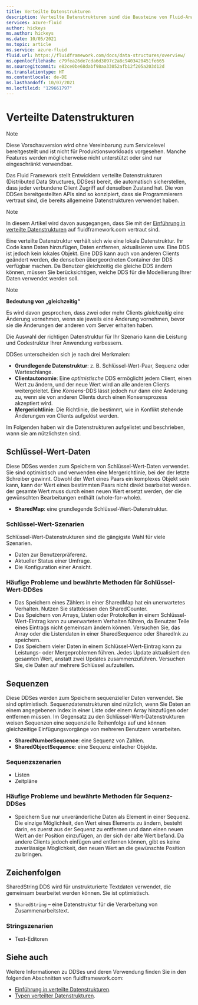 ```yaml
---
title: Verteilte Datenstrukturen
description: Verteilte Datenstrukturen sind die Bausteine von Fluid-Anwendungen
services: azure-fluid
author: hickeys
ms.author: hickeys
ms.date: 10/05/2021
ms.topic: article
ms.service: azure-fluid
fluid.url: https://fluidframework.com/docs/data-structures/overview/
ms.openlocfilehash: c79fea26de7cda6d3097c2a8c9403420451fe665
ms.sourcegitcommit: e82ce0be68dabf98aa33052afb12f205a203d12d
ms.translationtype: HT
ms.contentlocale: de-DE
ms.lasthandoff: 10/07/2021
ms.locfileid: "129661797"
---
```

# <a name="distributed-data-structures"></a>Verteilte Datenstrukturen

> [!NOTE]
> Diese Vorschauversion wird ohne Vereinbarung zum Servicelevel bereitgestellt und ist nicht für Produktionsworkloads vorgesehen. Manche Features werden möglicherweise nicht unterstützt oder sind nur eingeschränkt verwendbar.

Das Fluid Framework stellt Entwicklern verteilte Datenstrukturen (Distributed Data Structures, DDSes) bereit, die automatisch sicherstellen, dass jeder verbundene Client Zugriff auf denselben Zustand hat. Die von DDSes bereitgestellten APIs sind so konzipiert, dass sie Programmierern vertraut sind, die bereits allgemeine Datenstrukturen verwendet haben.

> [!NOTE]
> In diesem Artikel wird davon ausgegangen, dass Sie mit der [Einführung in verteilte Datenstrukturen](https://fluidframework.com/docs/build/dds/) auf fluidframework.com vertraut sind.

Eine verteilte Datenstruktur verhält sich wie eine lokale Datenstruktur. Ihr Code kann Daten hinzufügen, Daten entfernen, aktualisieren usw. Eine DDS ist jedoch kein lokales Objekt. Eine DDS kann auch von anderen Clients geändert werden, die denselben übergeordneten Container der DDS verfügbar machen. Da Benutzer gleichzeitig die gleiche DDS ändern können, müssen Sie berücksichtigen, welche DDS für die Modellierung Ihrer Daten verwendet werden soll.

> [!NOTE]
> **Bedeutung von „gleichzeitig“**
>
> Es wird davon gesprochen, dass zwei oder mehr Clients *gleichzeitig* eine Änderung vornehmen, wenn sie jeweils eine Änderung vornehmen, bevor sie die Änderungen der anderen vom Server erhalten haben.

Die Auswahl der richtigen Datenstruktur für Ihr Szenario kann die Leistung und Codestruktur Ihrer Anwendung verbessern.

DDSes unterscheiden sich je nach drei Merkmalen:

- **Grundlegende Datenstruktur**: z. B. Schlüssel-Wert-Paar, Sequenz oder Warteschlange.
- **Clientautonomie**: Eine *optimistische* DDS ermöglicht jedem Client, einen Wert zu ändern, und der neue Wert wird an alle anderen Clients weitergeleitet. Eine *Konsens*-DDS lässt jedoch nur dann eine Änderung zu, wenn sie von anderen Clients durch einen Konsensprozess akzeptiert wird.
- **Mergerichtlinie**: Die Richtlinie, die bestimmt, wie in Konflikt stehende Änderungen von Clients aufgelöst werden.

Im Folgenden haben wir die Datenstrukturen aufgelistet und beschrieben, wann sie am nützlichsten sind.

## <a name="key-value-data"></a>Schlüssel-Wert-Daten

Diese DDSes werden zum Speichern von Schlüssel-Wert-Daten verwendet. Sie sind optimistisch und verwenden eine Mergerichtlinie, bei der der letzte Schreiber gewinnt. Obwohl der Wert eines Paars ein komplexes Objekt sein kann, kann der Wert eines bestimmten Paars nicht direkt bearbeitet werden. der gesamte Wert muss durch einen neuen Wert ersetzt werden, der die gewünschten Bearbeitungen enthält (whole-for-whole).

- **SharedMap**: eine grundlegende Schlüssel-Wert-Datenstruktur.

### <a name="key-value-scenarios"></a>Schlüssel-Wert-Szenarien

Schlüssel-Wert-Datenstrukturen sind die gängigste Wahl für viele Szenarien.

- Daten zur Benutzerpräferenz.
- Aktueller Status einer Umfrage.
- Die Konfiguration einer Ansicht.

### <a name="common-issues-and-best-practices-for-key-value-ddses"></a>Häufige Probleme und bewährte Methoden für Schlüssel-Wert-DDSes

- Das Speichern eines Zählers in einer SharedMap hat ein unerwartetes Verhalten. Nutzen Sie stattdessen den SharedCounter.
- Das Speichern von Arrays, Listen oder Protokollen in einem Schlüssel-Wert-Eintrag kann zu unerwartetem Verhalten führen, da Benutzer Teile eines Eintrags nicht gemeinsam ändern können. Versuchen Sie, das Array oder die Listendaten in einer SharedSequence oder SharedInk zu speichern.
- Das Speichern vieler Daten in einem Schlüssel-Wert-Eintrag kann zu Leistungs- oder Mergeproblemen führen. Jedes Update aktualisiert den gesamten Wert, anstatt zwei Updates zusammenzuführen. Versuchen Sie, die Daten auf mehrere Schlüssel aufzuteilen.

## <a name="sequences"></a>Sequenzen

Diese DDSes werden zum Speichern sequenzieller Daten verwendet. Sie sind optimistisch. Sequenzdatenstrukturen sind nützlich, wenn Sie Daten an einem angegebenen Index in einer Liste oder einem Array hinzufügen oder entfernen müssen. Im Gegensatz zu den Schlüssel-Wert-Datenstrukturen weisen Sequenzen eine sequenzielle Reihenfolge auf und können gleichzeitige Einfügungsvorgänge von mehreren Benutzern verarbeiten.

- **SharedNumberSequence**: eine Sequenz von Zahlen.
- **SharedObjectSequence**: eine Sequenz einfacher Objekte.

### <a name="sequence-scenarios"></a>Sequenzszenarien

- Listen
- Zeitpläne

### <a name="common-issues-and-best-practices-for-sequence-ddses"></a>Häufige Probleme und bewährte Methoden für Sequenz-DDSes

- Speichern Sue nur unveränderliche Daten als Element in einer Sequenz. Die einzige Möglichkeit, den Wert eines Elements zu ändern, besteht darin, es zuerst aus der Sequenz zu entfernen und dann einen neuen Wert an der Position einzufügen, an der sich der alte Wert befand. Da andere Clients jedoch einfügen und entfernen können, gibt es keine zuverlässige Möglichkeit, den neuen Wert an die gewünschte Position zu bringen.

## <a name="strings"></a>Zeichenfolgen

SharedString DDS wird für unstrukturierte Textdaten verwendet, die gemeinsam bearbeitet werden können. Sie ist optimistisch.

- `SharedString` – eine Datenstruktur für die Verarbeitung von Zusammenarbeitstext.

### <a name="string-scenarios"></a>Stringszenarien

- Text-Editoren

## <a name="see-also"></a>Siehe auch

Weitere Informationen zu DDSes und deren Verwendung finden Sie in den folgenden Abschnitten von fluidframework.com:

- [Einführung in verteilte Datenstrukturen](https://fluidframework.com/docs/build/dds/).
- [Typen verteilter Datenstrukturen](https://fluidframework.com/docs/data-structures/overview/).
